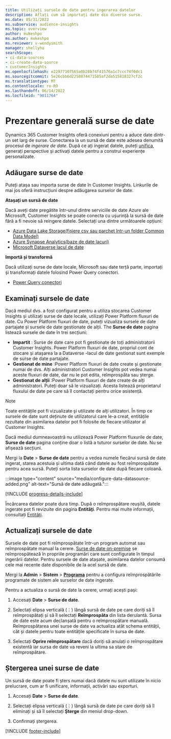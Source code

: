 ```yaml
---
title: Utilizați sursele de date pentru ingerarea datelor
description: Aflați cum să importați date din diverse surse.
ms.date: 05/31/2022
ms.subservice: audience-insights
ms.topic: overview
author: mukeshpo
ms.author: mukeshpo
ms.reviewer: v-wendysmith
manager: shellyha
searchScope:
- ci-data-sources
- ci-create-data-source
- customerInsights
ms.openlocfilehash: e22977107565a0b28b74f41576a1c7ccc74f6dc1
ms.sourcegitcommit: 5e26cbb6d2258074471505af2da515818327cf2c
ms.translationtype: MT
ms.contentlocale: ro-RO
ms.lasthandoff: 06/14/2022
ms.locfileid: "9011764"
---
```

# <a name="data-sources-overview"></a>Prezentare generală surse de date

Dynamics 365 Customer Insights oferă conexiuni pentru a aduce date dintr-un set larg de surse. Conectarea la un sursă de date este adesea denumită procesul de *ingerare de date*. După ce ați ingerat datele, puteți [unifica](data-unification.md), generați perspective și activați datele pentru a construi experiențe personalizate.

## <a name="add-data-sources"></a>Adăugare surse de date

Puteți atașa sau importa surse de date în Customer Insights. Linkurile de mai jos oferă instrucțiuni despre adăugarea surselor de date.

**Atașați un sursă de date**

Dacă aveți date pregătite într-unul dintre serviciile de date Azure ale Microsoft, Customer Insights se poate conecta cu ușurință la sursă de date fără a fi nevoie să reingere datele. Selectați una dintre următoarele opțiuni:
- [Azure Data Lake Storage(fișiere csv sau parchet într-un folder Common Data Model)](connect-common-data-model.md)
- [Azure Synapse Analytics(baze de date lacuri)](connect-synapse.md)
- [Microsoft Dataverse lacul de date](connect-dataverse-managed-lake.md)

**Importă și transformă**

Dacă utilizați surse de date locale, Microsoft sau date terță parte, importați și transformați datele folosind Power Query conectori.
- [Power Query conectori](connect-power-query.md)

## <a name="review-data-sources"></a>Examinați sursele de date

Dacă mediul dvs. a fost configurat pentru a utiliza stocarea Customer Insights și utilizați surse de date locale, utilizați Power Platform fluxuri de date. Cu Power Platform fluxuri de date, puteți vizualiza sursele de date partajate și sursele de date gestionate de alții. The **Surse de date** pagina listează sursele de date în trei secțiuni:
- **Impartit** : Surse de date care pot fi gestionate de toți administratorii Customer Insights. Power Platform fluxuri de date, propriul cont de stocare și atașarea la a Dataverse -lacul de date gestionat sunt exemple de surse de date partajate.
- **Gestionat de mine** :Power Platform fluxuri de date create și gestionate numai de dvs. Alți administratori Customer Insights pot vedea numai aceste fluxuri de date, dar nu le pot edita, reîmprospăta sau șterge.
- **Gestionat de alții** :Power Platform fluxuri de date create de alți administratori. Puteți doar să le vizualizați. Acesta listează proprietarul fluxului de date pe care să îl contactați pentru orice asistență.
> [!NOTE]
> Toate entitățile pot fi vizualizate și utilizate de alți utilizatori. În timp ce sursele de date sunt deținute de utilizatorul care le-a creat, entitățile rezultate din asimilarea datelor pot fi folosite de fiecare utilizator al Customer Insights.

Dacă mediul dumneavoastră nu utilizează Power Platform fluxurile de date, **Surse de date** pagina conține doar o listă a tuturor surselor de date. Nu se afișează secțiuni.

Mergi la **Date** > **Surse de date** pentru a vedea numele fiecărui sursă de date ingerat, starea acestuia și ultima dată când datele au fost reîmprospătate pentru acea sursă. Puteți sorta lista surselor de date după fiecare coloană.

:::image type="content" source="media/configure-data-datasource-added.png" alt-text="Sursă de date adăugată.":::

[!INCLUDE [progress-details-include](includes/progress-details-pane.md)]

Încărcarea datelor poate dura timp. După o reîmprospătare reușită, datele ingerate pot fi revizuite din pagina **Entități**. Pentru mai multe informații, consultați [Entități](entities.md).

## <a name="refresh-data-sources"></a>Actualizați sursele de date

Sursele de date pot fi reîmprospătate într-un program automat sau reîmprospătate manual la cerere. [Surse de date on-premise](connect-power-query.md#add-data-from-on-premises-data-sources) se reîmprospătează în propriile programări care sunt configurate în timpul ingerării datelor. Pentru sursele de date atașate, asimilarea datelor consumă cele mai recente date disponibile de la acel sursă de date.

Mergi la **Admin** > **Sistem** > [**Programa**](system.md#schedule-tab) pentru a configura reîmprospătările programate de sistem ale surselor de date ingerate.

Pentru a actualiza o sursă de date la cerere, urmați acești pași:

1. Accesați **Date** > **Surse de date**.

1. Selectați elipsa verticală (&vellip;) lângă sursă de date pe care doriți să îl reîmprospătați și să îl selectați **Reîmprospăta** din lista derulantă. Sursa de date este acum declanșată pentru o reîmprospătare manuală. Reîmprospătarea unei surse de date va actualiza atât schema entității, cât și datele pentru toate entitățile specificate în sursa de date.

1. Selectați **Oprire reîmprospătare** dacă doriți să anulați o reîmprospătare existentă iar sursa de date va reveni la ultima sa stare de reîmprospătare.

## <a name="delete-a-data-source"></a>Ștergerea unei surse de date

Un sursă de date poate fi șters numai dacă datele nu sunt utilizate în nicio prelucrare, cum ar fi unificare, informații, activări sau exporturi.

1. Accesați **Date** > **Surse de date**.

2. Selectați elipsa verticală (&vellip;) lângă sursă de date pe care doriți să îl eliminați și să îl selectați **Șterge** din meniul drop-down.

3. Confirmați ștergerea.


[!INCLUDE [footer-include](includes/footer-banner.md)]
